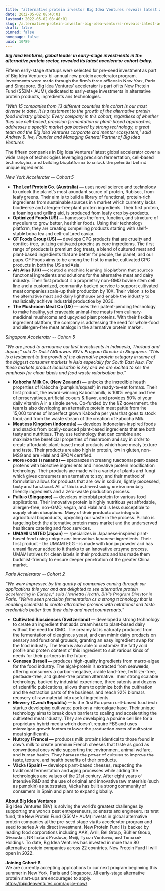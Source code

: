 ```yaml
---
title: "Alternative protein investor Big Idea Ventures reveals latest accelerator cohort"
date: 2022-05-02 08:40:01
lastmod: 2022-05-02 08:40:01
slug: /alternative-protein-investor-big-idea-ventures-reveals-latest-accelerator-cohort
draft: false
pinned: false
homepage: false
uuid: 10789
---
```

<p><em><strong>Big Idea Ventures, global leader in early-stage investments in the alternative protein sector, revealed its latest accelerator cohort today.</strong></em></p>
<p>Fifteen early-stage startups were selected for pre-seed investment as part of Big Idea Ventures’ bi-annual new protein accelerator program. Investments were made through the firm’s three offices in New York, Paris and Singapore. Big Idea Ventures’ accelerator is part of its New Protein Fund ($50M+ AUM), dedicated to early-stage investments in alternative protein products, ingredients and technologies.</p>
<p><em>“With 15 companies from 13 different countries this cohort is our most diverse to date. It is a testament to the growth of the alternative protein food industry globally. Every company in this cohort, regardless of whether they use cell-based, precision fermentation or plant-based approaches, addresses a specific market gap backed by strong technology, a great team and the Big Idea Ventures corporate and mentor ecosystem,” said Andrew D. Ive, Founder and Managing General Partner of Big Idea Ventures.</em></p>
<p>The fifteen companies in Big Idea Ventures’ latest global accelerator cover a wide range of technologies leveraging precision fermentation, cell-based technologies, and building bioplatforms to unlock the potential behind unique ingredients.</p>
<p><em>New York Accelerator -- Cohort 5</em></p>
<ul>
<li><strong>The Leaf Protein Co. (Australia) —</strong> uses novel science and technology to unlock the planet’s most abundant source of protein, Rubisco, from leafy greens. Their aim is to build a library of functional, protein-rich ingredients from sustainable sources in a market which currently lacks biodiverse and allergen-free plant protein ingredients. Their first protein, a foaming and gelling aid, is produced from leafy crop by-products.</li>
<li><strong>Optimized Foods (US) —</strong> harnesses the form, function, and structure of mycelium to grow better, healthier foods. Using their technology platform, they are creating compelling products starting with shelf-stable boba tea and cell-cultured caviar.</li>
<li><strong>CF Foods Group (US) — </strong>develops CPG products that are cruelty and conflict-free, utilizing cultivated proteins as core ingredients. The first range of products is premium dog treats, a blend of cultured meat and plant-based ingredients that are better for people, the planet, and our pups. CF Foods aims to be among the first to market cultivated CPG products in both the US and Asia.</li>
<li><strong>Alt Atlas (UK) — </strong>created a machine learning bioplatform that sources functional ingredients and solutions for the alternative meat and dairy industry. Their first product is a proprietary non-GMO bovine stem cell line and a customized, community-backed service to support cultivated meat companies scale-up their production by 10X. Their vision is to be the alternative meat and dairy lighthouse and enable the industry to realistically achieve industrial production by 2030.</li>
<li><strong>The Mushroom Meat Co (US) — </strong>uses their patent-pending technology to make healthy, yet craveable animal-free meats from culinary-medicinal mushrooms and upcycled plant proteins. With their flexible ingredient platform, the company is addressing the need for whole-food and allergen-free meat analogs in the alternative protein market.</li>
</ul>
<p><em>Singapore Accelerator -- Cohort 5</em></p>
<p><em>”We are proud to announce our first investments in Indonesia, Thailand and Japan,” said Dr Dalal AlGhawas, BIV’s Program Director in Singapore. “This is a testament to the growth of the alternative protein category in some of the biggest consumer markets in Asia especially for South East Asia. For these markets product localisation is key and we are excited to see the emphasis for clean labels and food waste valorisation too.”</em></p>
<ul>
<li><strong>Kabocha Milk Co. (New Zealand) —</strong> unlocks the incredible health properties of Kabocha (pumpkin/squash) in ready-to-eat formats. Their first product, the award-winning Kabochamilk, is 100% vegan and free of preservatives, artificial colours & flavor, and provides 50% of your daily Vitamin A in a single serve. Co-funded by the NZ government, the team is also developing an alternative protein meat pattie from the 15,000 tonnes of imperfect grown Kabocha per year that goes to stock food; and from the waste stream of the creation of Kabocha Milk.</li>
<li><strong>Meatless Kingdom (Indonesia) —</strong> develops Indonesian-inspired foods and snacks from locally-sourced plant-based ingredients that are both tasty and nutritious. They use technology that can combine and maximize the beneficial properties of mushroom and soy in order to create affordable plant-based meat products which have meaty texture and taste. Their products are also high in protein, low in gluten, non-MSG and are Halal and BPOM certified.</li>
<li><strong>More Foods (Thailand) —</strong> specializes in creating functional plant-based proteins with bioactive ingredients and innovative protein modification technology. Their products are made with a variety of plants and fungi which gives consumers an alternative to soy, and their method of formulation allows for products that are low in sodium, lightly processed, tasty and functional. All of this is achieved using environmentally friendly ingredients and a zero-waste production process.</li>
<li><strong>Pullulo (Singapore) —</strong> develops microbial protein for various food applications. Their innovative protein is highly nutritious yet affordable, allergen-free, non-GMO, vegan, and Halal and is less susceptible to supply chain disruptions. Many of their products also integrate agricultural bioproducts, upcycling our waste in the process. Pullulo is targeting both the alternative protein mass market and the underserved healthcare catering and food services.</li>
<li><strong>UMAMI UNITED (Japan) —</strong> specializes in Japanese-inspired plant-based food using unique and innovative Japanese ingredients. Their first product - the UMAMI EGG - is made with konjac powder and has umami flavour added to it thanks to an innovative enzyme process. UMAMI strives for clean labels in their products and has made them buddhist-friendly to ensure deeper penetration of the greater China market.</li>
</ul>
<p><em>Paris Accelerator -- Cohort 2</em></p>
<p><em>“We were impressed by the quality of companies coming through our applications this year and are delighted to see alternative protein accelerating in Europe,” said Henrietta Hearth, BIV’s Program Director in Paris. “We’ve seen precision fermentation as a strong technology that is enabling scientists to create alternative proteins with nutritional and taste credentials better than their dairy and meat counterparts.”</em></p>
<ul>
<li><strong>Cultivated Biosciences (Switzerland) —</strong> developed a strong technology to create an ingredient that adds creaminess to plant-based dairy without the need for GMO. The creamy fat is naturally produced from the fermentation of oleaginous yeast, and can mimic dairy products on sensory and functional grounds, granting an easy ingredient swap for the food industry. The team is also able to customize the fatty acid profile and protein content of this ingredient to suit various kinds of needs for their partners in the future.</li>
<li><strong>Genesea (Israel) — </strong>produces high-quality ingredients from macro-algae for the food industry. The algal-protein is extracted from seaweeds, offering consumers a carbon-negative, arable land-free, fertilizer-free, pesticide-free, and gluten-free protein alternative. Their strong scalable technology, backed by industrial experience, three patents and dozens of scientific publications, allows them to optimize both the cultivation and the extraction parts of the business, and reach 92% biomass recovery of raw material into useful ingredients.</li>
<li><strong>Mewery (Czech Republic) —</strong> is the first European cell-based food tech startup developing cultivated pork on a microalgae base. Their unique technology aims to break down barriers to scaling and accelerating the cultivated meat industry. They are developing a porcine cell line for a proprietary hybrid media which doesn't require FBS and uses microalgae growth factors to lower the production costs of cultivated meat significantly.</li>
<li><strong>Nutropy (France) — </strong>produces milk proteins identical to those found in cow's milk to create premium French cheeses that taste as good as conventional ones while supporting the environment, animal welfare, and human health. They harness the power of cultures to improve the taste, texture, and health benefits of their products.</li>
<li><strong>Väcka (Spain) — </strong>develops plant-based cheeses, respecting the traditional fermentation and aging processes while adding the technologies and values of the 21st century. After eight years of intensive R&D and the use of original and innovative raw materials (such as pumpkin) as substrates, Väcka has built a strong community of consumers in Spain and plans to expand globally.</li>
</ul>
<p><strong>About Big Idea Ventures</strong><br />
Big Idea Ventures (BIV) is solving the world's greatest challenges by supporting the world’s best entrepreneurs, scientists and engineers. Its first fund, the New Protein Fund ($50M+ AUM) invests in global alternative protein companies at the pre-seed stage via its accelerator program and seed to series A via direct investment. New Protein Fund I is backed by leading food corporations including AAK, Avril, Bel Group, Bühler Group, Givaudan, NR Instant Produce, Meiji, Tyson Ventures, and Temasek Holdings. To date, Big Idea Ventures has invested in more than 80 alternative protein companies across 22 countries. New Protein Fund II will open in 2022.</p>
<p><strong>Joining Cohort 6</strong><br />
We are currently accepting applications to our next program beginning this summer in New York, Paris and Singapore. All early-stage alternative protein start-ups are encouraged to apply. <a href="https://bigideaventures.com/apply-now/">https://bigideaventures.com/apply-now/</a></p>
